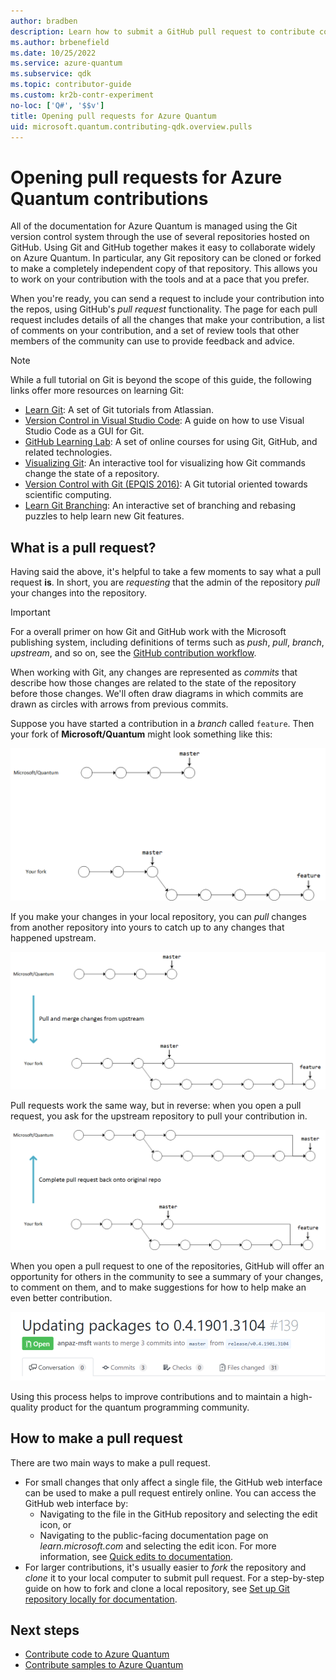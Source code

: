 ```yaml
---
author: bradben
description: Learn how to submit a GitHub pull request to contribute code or documentation to Azure Quantum.
ms.author: brbenefield
ms.date: 10/25/2022
ms.service: azure-quantum
ms.subservice: qdk
ms.topic: contributor-guide
ms.custom: kr2b-contr-experiment
no-loc: ['Q#', '$$v']
title: Opening pull requests for Azure Quantum
uid: microsoft.quantum.contributing-qdk.overview.pulls
---
```


# Opening pull requests for Azure Quantum contributions

All of the documentation for Azure Quantum is managed using the Git version control system through the use of several repositories hosted on GitHub.
Using Git and GitHub together makes it easy to collaborate widely on Azure Quantum.
In particular, any Git repository can be cloned or forked to make a completely independent copy of that repository.
This allows you to work on your contribution with the tools and at a pace that you prefer.

When you're ready, you can send a request to include your contribution into the repos, using GitHub's _pull request_ functionality.
The page for each pull request includes details of all the changes that make your contribution, a list of comments on your contribution, and a set of review tools that other members of the community can use to provide feedback and advice.

> [!NOTE]
> While a full tutorial on Git is beyond the scope of this guide, the following links offer more resources on learning Git:
>
> - [Learn Git](https://www.atlassian.com/git): A set of Git tutorials from Atlassian.
> - [Version Control in Visual Studio Code](https://code.visualstudio.com/docs/editor/versioncontrol): A guide on how to use Visual Studio Code as a GUI for Git.
> - [GitHub Learning Lab](https://lab.github.com/): A set of online courses for using Git, GitHub, and related technologies.
> - [Visualizing Git](https://git-school.github.io/visualizing-git/): An interactive tool for visualizing how Git commands change the state of a repository.
> - [Version Control with Git (EPQIS 2016)](https://nbviewer.jupyter.org/github/QuinnPhys/PythonWorkshop-science/blob/master/lecture-1-scicomp-tools-part1.ipynb#Version-Control-with-Git-(50-Minutes)): A Git tutorial oriented towards scientific computing.
> - [Learn Git Branching](https://learngitbranching.js.org/): An interactive set of branching and rebasing puzzles to help learn new Git features.

## What is a pull request? ##

Having said the above, it's helpful to take a few moments to say what a pull request **is**. In short, you are *requesting* that the admin of the repository *pull* your changes into the repository. 

> [!IMPORTANT]
> For a overall primer on how Git and GitHub work with the Microsoft publishing system, including definitions of terms such as *push*, *pull*, *branch*, *upstream*, and so on, see the [GitHub contribution workflow](/contribute/how-to-write-workflows-major).

When working with Git, any changes are represented as _commits_ that describe how those changes are related to the state of the repository before those changes.
We'll often draw diagrams in which commits are drawn as circles with arrows from previous commits.

Suppose you have started a contribution in a _branch_ called `feature`.
Then your fork of **Microsoft/Quantum** might look something like this:

![Diagram of a working branch diverging from original repo.](./media/git-workflow-step0.png)

If you make your changes in your local repository, you can _pull_ changes from another repository into yours to catch up to any changes that happened upstream.

![Diagram that shows paths for pulling and merging changes from an upstream repo.](./media/git-workflow-step1.png)

Pull requests work the same way, but in reverse: when you open a pull request, you ask for the upstream repository to pull your contribution in.

![Diagram of changes pulled back into the original repo.](./media/git-workflow-step2.png)

When you open a pull request to one of the repositories, GitHub will offer an opportunity for others in the community to see a summary of your changes, to comment on them, and to make suggestions for how to help make an even better contribution.

![Screenshot of a pull request in GitHub.](./media/pull-request-header.png)

Using this process helps to improve contributions and to maintain a high-quality product for the quantum programming community.

## How to make a pull request ##

There are two main ways to make a pull request.  

- For small changes that only affect a single file, the GitHub web interface can be used to make a pull request entirely online. You can access the GitHub web interface by:
  - Navigating to the file in the GitHub repository and selecting the edit icon, or
  - Navigating to the public-facing documentation page on *learn.microsoft.com* and selecting the edit icon. For more information, see [Quick edits to documentation](/contribute/#quick-edits-to-documentation).
- For larger contributions, it's usually easier to *fork* the repository and *clone* it to your local computer to submit pull request. For a step-by-step guide on how to fork and clone a local repository, see [Set up Git repository locally for documentation](/contribute/get-started-setup-local).

## Next steps ##

- [Contribute code to Azure Quantum](xref:microsoft.quantum.contributing-qdk.overview.code)
- [Contribute samples to Azure Quantum](xref:microsoft.quantum.contributing-qdk.overview.samples)